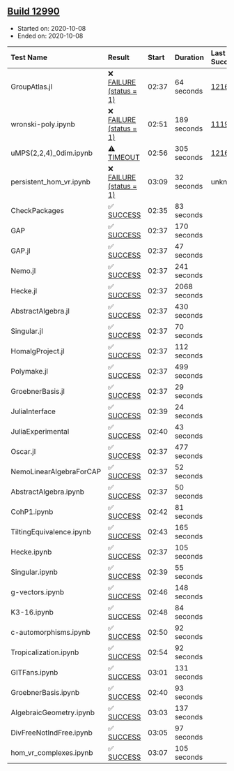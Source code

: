 ## [Build 12990](https://oscarci.mathematik.uni-kl.de/job/oscar/12990/)

* Started on: 2020-10-08
* Ended on: 2020-10-08

| Test Name    | Result | Start | Duration | Last Success | First Failure |
|:-------------|:-------|:------|:---------|:-------------|:--------------|
| GroupAtlas.jl | ❌ [FAILURE (status = 1)](https://oscarci.mathematik.uni-kl.de/job/oscar/12990/artifact/logs/build-12990/GroupAtlas.jl.log) | 02:37 | 64 seconds | [12167](https://oscarci.mathematik.uni-kl.de/job/oscar/12167/) | [12168](https://oscarci.mathematik.uni-kl.de/job/oscar/12168/) |
| wronski-poly.ipynb | ❌ [FAILURE (status = 1)](https://oscarci.mathematik.uni-kl.de/job/oscar/12990/artifact/logs/build-12990/wronski-poly.ipynb.log) | 02:51 | 189 seconds | [11192](https://oscarci.mathematik.uni-kl.de/job/oscar/11192/) | [11193](https://oscarci.mathematik.uni-kl.de/job/oscar/11193/) |
| uMPS(2,2,4)_0dim.ipynb | ⚠ [TIMEOUT](https://oscarci.mathematik.uni-kl.de/job/oscar/12990/artifact/logs/build-12990/uMPS-2-2-4-_0dim.ipynb.log) | 02:56 | 305 seconds | [12167](https://oscarci.mathematik.uni-kl.de/job/oscar/12167/) | [12168](https://oscarci.mathematik.uni-kl.de/job/oscar/12168/) |
| persistent_hom_vr.ipynb | ❌ [FAILURE (status = 1)](https://oscarci.mathematik.uni-kl.de/job/oscar/12990/artifact/logs/build-12990/persistent_hom_vr.ipynb.log) | 03:09 | 32 seconds | unknown | unknown |
| CheckPackages | ✅ [SUCCESS](https://oscarci.mathematik.uni-kl.de/job/oscar/12990/artifact/logs/build-12990/CheckPackages.log) | 02:35 | 83 seconds |  |  |
| GAP | ✅ [SUCCESS](https://oscarci.mathematik.uni-kl.de/job/oscar/12990/artifact/logs/build-12990/GAP.log) | 02:37 | 170 seconds |  |  |
| GAP.jl | ✅ [SUCCESS](https://oscarci.mathematik.uni-kl.de/job/oscar/12990/artifact/logs/build-12990/GAP.jl.log) | 02:37 | 47 seconds |  |  |
| Nemo.jl | ✅ [SUCCESS](https://oscarci.mathematik.uni-kl.de/job/oscar/12990/artifact/logs/build-12990/Nemo.jl.log) | 02:37 | 241 seconds |  |  |
| Hecke.jl | ✅ [SUCCESS](https://oscarci.mathematik.uni-kl.de/job/oscar/12990/artifact/logs/build-12990/Hecke.jl.log) | 02:37 | 2068 seconds |  |  |
| AbstractAlgebra.jl | ✅ [SUCCESS](https://oscarci.mathematik.uni-kl.de/job/oscar/12990/artifact/logs/build-12990/AbstractAlgebra.jl.log) | 02:37 | 430 seconds |  |  |
| Singular.jl | ✅ [SUCCESS](https://oscarci.mathematik.uni-kl.de/job/oscar/12990/artifact/logs/build-12990/Singular.jl.log) | 02:37 | 70 seconds |  |  |
| HomalgProject.jl | ✅ [SUCCESS](https://oscarci.mathematik.uni-kl.de/job/oscar/12990/artifact/logs/build-12990/HomalgProject.jl.log) | 02:37 | 112 seconds |  |  |
| Polymake.jl | ✅ [SUCCESS](https://oscarci.mathematik.uni-kl.de/job/oscar/12990/artifact/logs/build-12990/Polymake.jl.log) | 02:37 | 499 seconds |  |  |
| GroebnerBasis.jl | ✅ [SUCCESS](https://oscarci.mathematik.uni-kl.de/job/oscar/12990/artifact/logs/build-12990/GroebnerBasis.jl.log) | 02:37 | 29 seconds |  |  |
| JuliaInterface | ✅ [SUCCESS](https://oscarci.mathematik.uni-kl.de/job/oscar/12990/artifact/logs/build-12990/JuliaInterface.log) | 02:39 | 24 seconds |  |  |
| JuliaExperimental | ✅ [SUCCESS](https://oscarci.mathematik.uni-kl.de/job/oscar/12990/artifact/logs/build-12990/JuliaExperimental.log) | 02:40 | 43 seconds |  |  |
| Oscar.jl | ✅ [SUCCESS](https://oscarci.mathematik.uni-kl.de/job/oscar/12990/artifact/logs/build-12990/Oscar.jl.log) | 02:37 | 477 seconds |  |  |
| NemoLinearAlgebraForCAP | ✅ [SUCCESS](https://oscarci.mathematik.uni-kl.de/job/oscar/12990/artifact/logs/build-12990/NemoLinearAlgebraForCAP.log) | 02:37 | 52 seconds |  |  |
| AbstractAlgebra.ipynb | ✅ [SUCCESS](https://oscarci.mathematik.uni-kl.de/job/oscar/12990/artifact/logs/build-12990/AbstractAlgebra.ipynb.log) | 02:37 | 50 seconds |  |  |
| CohP1.ipynb | ✅ [SUCCESS](https://oscarci.mathematik.uni-kl.de/job/oscar/12990/artifact/logs/build-12990/CohP1.ipynb.log) | 02:42 | 81 seconds |  |  |
| TiltingEquivalence.ipynb | ✅ [SUCCESS](https://oscarci.mathematik.uni-kl.de/job/oscar/12990/artifact/logs/build-12990/TiltingEquivalence.ipynb.log) | 02:43 | 165 seconds |  |  |
| Hecke.ipynb | ✅ [SUCCESS](https://oscarci.mathematik.uni-kl.de/job/oscar/12990/artifact/logs/build-12990/Hecke.ipynb.log) | 02:37 | 105 seconds |  |  |
| Singular.ipynb | ✅ [SUCCESS](https://oscarci.mathematik.uni-kl.de/job/oscar/12990/artifact/logs/build-12990/Singular.ipynb.log) | 02:39 | 55 seconds |  |  |
| g-vectors.ipynb | ✅ [SUCCESS](https://oscarci.mathematik.uni-kl.de/job/oscar/12990/artifact/logs/build-12990/g-vectors.ipynb.log) | 02:46 | 148 seconds |  |  |
| K3-16.ipynb | ✅ [SUCCESS](https://oscarci.mathematik.uni-kl.de/job/oscar/12990/artifact/logs/build-12990/K3-16.ipynb.log) | 02:48 | 84 seconds |  |  |
| c-automorphisms.ipynb | ✅ [SUCCESS](https://oscarci.mathematik.uni-kl.de/job/oscar/12990/artifact/logs/build-12990/c-automorphisms.ipynb.log) | 02:50 | 92 seconds |  |  |
| Tropicalization.ipynb | ✅ [SUCCESS](https://oscarci.mathematik.uni-kl.de/job/oscar/12990/artifact/logs/build-12990/Tropicalization.ipynb.log) | 02:54 | 92 seconds |  |  |
| GITFans.ipynb | ✅ [SUCCESS](https://oscarci.mathematik.uni-kl.de/job/oscar/12990/artifact/logs/build-12990/GITFans.ipynb.log) | 03:01 | 131 seconds |  |  |
| GroebnerBasis.ipynb | ✅ [SUCCESS](https://oscarci.mathematik.uni-kl.de/job/oscar/12990/artifact/logs/build-12990/GroebnerBasis.ipynb.log) | 02:40 | 93 seconds |  |  |
| AlgebraicGeometry.ipynb | ✅ [SUCCESS](https://oscarci.mathematik.uni-kl.de/job/oscar/12990/artifact/logs/build-12990/AlgebraicGeometry.ipynb.log) | 03:03 | 137 seconds |  |  |
| DivFreeNotIndFree.ipynb | ✅ [SUCCESS](https://oscarci.mathematik.uni-kl.de/job/oscar/12990/artifact/logs/build-12990/DivFreeNotIndFree.ipynb.log) | 03:05 | 97 seconds |  |  |
| hom_vr_complexes.ipynb | ✅ [SUCCESS](https://oscarci.mathematik.uni-kl.de/job/oscar/12990/artifact/logs/build-12990/hom_vr_complexes.ipynb.log) | 03:07 | 105 seconds |  |  |
